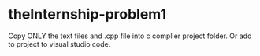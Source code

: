 # theInternship-problem1
Copy ONLY the text files and .cpp file into c complier project folder. Or add to project to visual studio code.
